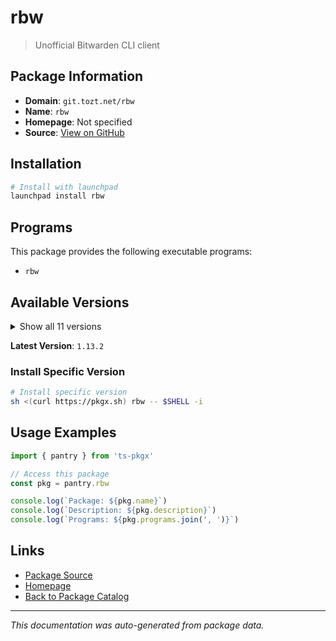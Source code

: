 # rbw

> Unofficial Bitwarden CLI client

## Package Information

- **Domain**: `git.tozt.net/rbw`
- **Name**: `rbw`
- **Homepage**: Not specified
- **Source**: [View on GitHub](https://github.com/pkgxdev/pantry/tree/main/projects/git.tozt.net/rbw/package.yml)

## Installation

```bash
# Install with launchpad
launchpad install rbw
```

## Programs

This package provides the following executable programs:

- `rbw`

## Available Versions

<details>
<summary>Show all 11 versions</summary>

- `1.13.2`, `1.13.1`, `1.13.0`, `1.12.1`, `1.12.0`
- `1.11.1`, `1.11.0`, `1.10.2`, `1.10.1`, `1.10.0`
- `1.9.0`

</details>

**Latest Version**: `1.13.2`

### Install Specific Version

```bash
# Install specific version
sh <(curl https://pkgx.sh) rbw -- $SHELL -i
```

## Usage Examples

```typescript
import { pantry } from 'ts-pkgx'

// Access this package
const pkg = pantry.rbw

console.log(`Package: ${pkg.name}`)
console.log(`Description: ${pkg.description}`)
console.log(`Programs: ${pkg.programs.join(', ')}`)
```

## Links

- [Package Source](https://github.com/pkgxdev/pantry/tree/main/projects/git.tozt.net/rbw/package.yml)
- [Homepage](#)
- [Back to Package Catalog](../../../package-catalog.md)

---

*This documentation was auto-generated from package data.*
